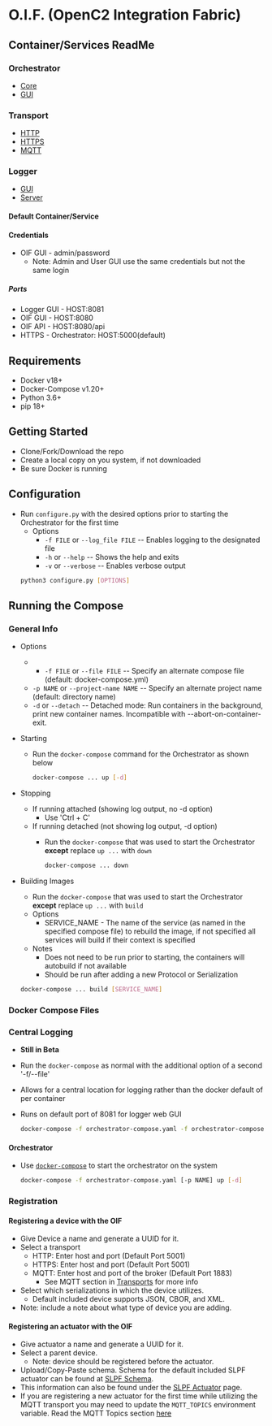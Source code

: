 # O.I.F. (OpenC2 Integration Fabric)

## Container/Services ReadMe
### Orchestrator
- [Core](../orchestrator/core/ReadMe.md)
- [GUI](../orchestrator/gui/client/ReadMe.md)

### Transport
- [HTTP](orchestrator/transport/http/ReadMe.md)
- [HTTPS](orchestrator/transport/https/ReadMe.md)
- [MQTT](orchestrator/transport/mqtt/ReadMe.md)

### Logger
- [GUI](../logger/gui/ReadMe.md)
- [Server](../logger/server/ReadMe.md)

#### Default Container/Service
#### Credentials
- OIF GUI - admin/password
	- Note: Admin and User GUI use the same credentials but not the same login

##### Ports
- Logger GUI - HOST:8081
- OIF GUI - HOST:8080
- OIF API - HOST:8080/api
- HTTPS - Orchestrator: HOST:5000(default)

## Requirements
- Docker v18+
- Docker-Compose v1.20+
- Python 3.6+
- pip 18+

## Getting Started
- Clone/Fork/Download the repo
- Create a local copy on you system, if not downloaded
- Be sure Docker is running

## Configuration
- Run `configure.py` with the desired options prior to starting the Orchestrator for the first time
	- Options
    	- `-f FILE` or `--log_file FILE` -- Enables logging to the designated file
    	- `-h` or `--help` -- Shows the help and exits
    	- `-v` or `--verbose` -- Enables verbose output    	
    ```bash
    python3 configure.py [OPTIONS]
    ```

## Running the Compose
### General Info
- Options
	- * `-f FILE` or `--file FILE` -- Specify an alternate compose file (default: docker-compose.yml)
	- `-p NAME` or `--project-name NAME` -- Specify an alternate project name (default: directory name)
	- `-d` or `--detach` -- Detached mode: Run containers in the background, print new container names. Incompatible with --abort-on-container-exit.
- Starting
	- Run the `docker-compose` command for the Orchestrator as shown below
		
		```bash
		docker-compose ... up [-d]
		```

-  Stopping
	-  If running attached (showing log output, no -d option)
		-  Use 'Ctrl + C' 
	-  If running detached (not showing log output, -d option)
		-  Run the `docker-compose` that was used to start the Orchestrator **except** replace `up ...` with `down`
			
			```bash
			docker-compose ... down
			```
- Building Images
	- Run the `docker-compose` that was used to start the Orchestrator **except** replace `up ...` with `build`
	- Options
		- SERVICE_NAME - The name of the service (as named in the specified compose file) to rebuild the image, if not specified all services will build if their context is specified
	- Notes
		- Does not need to be run prior to starting, the containers will autobuild if not available
		- Should be run after adding a new Protocol or Serialization
	
	```bash
	docker-compose ... build [SERVICE_NAME]
	```

### Docker Compose Files
### Central Logging
- __Still in Beta__
- Run the `docker-compose` as normal with the additional option of a second '-f/--file'
- Allows for a central location for logging rather than the docker default of per container
- Runs on default port of 8081 for logger web GUI

	```bash
	docker-compose -f orchestrator-compose.yaml -f orchestrator-compose.log.yaml ...
	```

#### Orchestrator
- Use [`docker-compose`](https://docs.docker.com/compose/reference/overview/) to start the orchestrator on the system

	```bash
	docker-compose -f orchestrator-compose.yaml [-p NAME] up [-d]
    ```

### Registration
#### Registering a device with the OIF
- Give Device a name and generate a UUID for it.
- Select a transport
    - HTTP: Enter host and port (Default Port 5001)
    - HTTPS: Enter host and port (Default Port 5001)
    - MQTT: Enter host and port of the broker (Default Port 1883)
	    - See MQTT section in [Transports](./Transport.md) for more info
- Select which serializations in which the device utilizes.
    - Default included device supports JSON, CBOR, and XML.
- Note: include a note about what type of device you are adding.

#### Registering an actuator with the OIF
- Give actuator a name and generate a UUID for it.
- Select a parent device.
    -  Note: device should be registered before the actuator.
- Upload/Copy-Paste schema. Schema for the default included SLPF actuator can be found at [SLPF Schema](https://github.com/oasis-open/openc2-oif-device/blob/master/device/actuator/SLPF/act_server/schema.json).
- This information can also be found under the [SLPF Actuator](https://github.com/oasis-open/openc2-oif-device/blob/master/device/actuator/SLPF/ReadMe.md) page.
- If you are registering a new actuator for the first time while utilizing the MQTT transport you may need to update the `MQTT_TOPICS` environment variable. Read the MQTT Topics section [here](transport/mqtt/ReadMe.md)